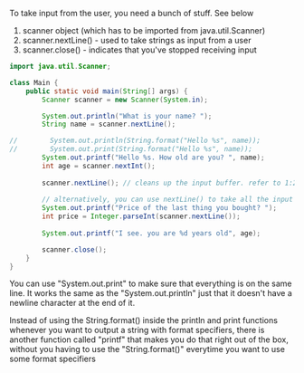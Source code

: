 To take input from the user, you need a bunch of stuff. See below
1. scanner object (which has to be imported from java.util.Scanner)
2. scanner.nextLine() - used to take strings as input from a user
3. scanner.close() - indicates that you've stopped receiving input

```java
import java.util.Scanner;

class Main {
    public static void main(String[] args) {
        Scanner scanner = new Scanner(System.in);

        System.out.println("What is your name? ");
        String name = scanner.nextLine();

//        System.out.println(String.format("Hello %s", name));
//        System.out.print(String.format("Hello %s", name));
        System.out.printf("Hello %s. How old are you? ", name);
        int age = scanner.nextInt();
        
        scanner.nextLine(); // cleans up the input buffer. refer to 1:29:00 of the youtube tut
        
        // alternatively, you can use nextLine() to take all the input and convert them to the type you like.
        System.out.printf("Price of the last thing you bought? ");
        int price = Integer.parseInt(scanner.nextLine());
        
        System.out.printf("I see. you are %d years old", age);

        scanner.close();
    }
}
```
You can use "System.out.print" to make sure that everything is on the same line. It works the same as the "System.out.println" just that it doesn't have a newline character at the end of it.

Instead of using the String.format() inside the println and print functions whenever you want to output a string with format specifiers, there is another function called "printf" that makes you do that right out of the box, without you having to use the "String.format()" everytime you want to use some format specifiers